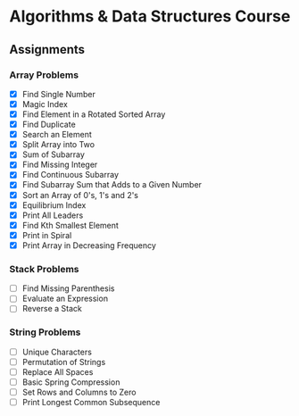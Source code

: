 # Algorithms & Data Structures Course

## Assignments

### Array Problems

- [x] Find Single Number
- [x] Magic Index
- [x] Find Element in a Rotated Sorted Array
- [x] Find Duplicate
- [x] Search an Element
- [x] Split Array into Two
- [x] Sum of Subarray
- [x] Find Missing Integer
- [x] Find Continuous Subarray
- [x] Find Subarray Sum that Adds to a Given Number
- [x] Sort an Array of 0's, 1's and 2's
- [x] Equilibrium Index
- [x] Print All Leaders
- [x] Find Kth Smallest Element
- [x] Print in Spiral
- [x] Print Array in Decreasing Frequency

### Stack Problems

- [ ] Find Missing Parenthesis
- [ ] Evaluate an Expression
- [ ] Reverse a Stack

### String Problems

- [ ] Unique Characters
- [ ] Permutation of Strings
- [ ] Replace All Spaces
- [ ] Basic Spring Compression
- [ ] Set Rows and Columns to Zero
- [ ] Print Longest Common Subsequence

